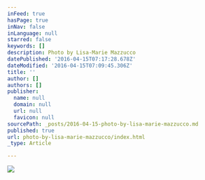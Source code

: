 ```yaml
---
inFeed: true
hasPage: true
inNav: false
inLanguage: null
starred: false
keywords: []
description: Photo by Lisa-Marie Mazzucco
datePublished: '2016-04-15T07:17:28.678Z'
dateModified: '2016-04-15T07:09:45.306Z'
title: ''
author: []
authors: []
publisher:
  name: null
  domain: null
  url: null
  favicon: null
sourcePath: _posts/2016-04-15-photo-by-lisa-marie-mazzucco.md
published: true
url: photo-by-lisa-marie-mazzucco/index.html
_type: Article

---
```

![](https://the-grid-user-content.s3-us-west-2.amazonaws.com/7efc0ff2-f230-4625-94ae-04f0ee8b09ac.jpg)